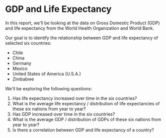# GDP and Life Expectancy

In this report, we'll be looking at the data on Gross Domestic Product (GDP) and life expectancy from the World Health Organization and World Bank. 

Our goal is to identify the relationship between GDP and life expectancy of selected six countries:

* Chile
* China
* Germany
* Mexico
* United States of America (U.S.A.)
* Zimbabwe

We'll be exploring the following questions:

1. Has life expectancy increased over time in the six countries?
2. What is the average life expectancy / distribution of life expectancies of these six nations from year to year?
3. Has GDP increased over time in the six countries?
4. What is the average GDP / distribution of GDPs of these six nations from year to year?
5. Is there a correlation between GDP and life expectancy of a country?